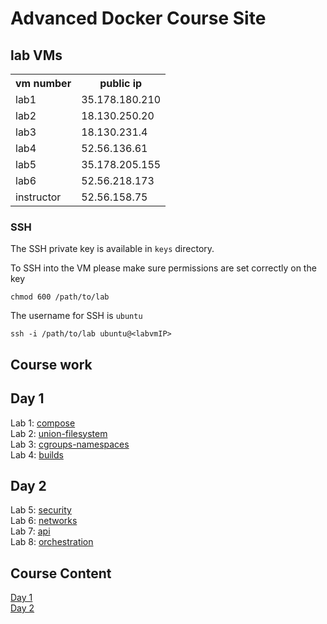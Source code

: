 # Advanced Docker Course Site

## lab VMs
<table>
<tr><th>vm number</th><th>public ip</th></tr>
<tr><td>lab1</td> <td>35.178.180.210</td></tr>
<tr><td>lab2</td> <td>18.130.250.20</td></tr>
<tr><td>lab3</td> <td>18.130.231.4</td></tr>
<tr><td>lab4</td> <td>52.56.136.61</td></tr>
<tr><td>lab5</td> <td>35.178.205.155</td></tr>
<tr><td>lab6</td> <td>52.56.218.173</td></tr>
<tr><td>instructor</td> <td>52.56.158.75</td></tr>
</table>

### SSH 
The SSH private key is available in `keys` directory. 

To SSH into the VM please make sure permissions are set correctly on the key

```
chmod 600 /path/to/lab
```

The username for SSH is `ubuntu`

```
ssh -i /path/to/lab ubuntu@<labvmIP>

```

## Course work

## Day 1
Lab 1: [compose](labs/1-compose/)  
Lab 2: [union-filesystem](labs/2-union-filesystem/)  
Lab 3: [cgroups-namespaces](labs/3-cgroups-namespaces/)  
Lab 4: [builds](labs/4-builds/)  

## Day 2
Lab 5: [security](labs/5-security/)  
Lab 6: [networks](labs/6-networks/)  
Lab 7: [api](labs/7-api/)  
Lab 8: [orchestration](labs/8-orchestration/)  


## Course Content
[Day 1](https://www.dropbox.com/s/j6ejnnofymyo5sd/adv-docker-day1.pdf?dl=0)  
[Day 2](https://www.dropbox.com/s/7jwomtui7rdisvo/adv-docker-day2.pdf?dl=0)


